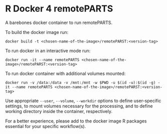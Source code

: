 # R Docker 4 remotePARTS

A barebones docker container to run remotePARTS.

To build the docker image run:
```
docker build -t <chosen-name-of-the-image>/remotePARST:<version-tag>
```

To run docker in an interactive mode run:
```
docker run -it --name remotePARTS <chosen-name-of-the-image>/remotePARST:<version-tag>
```

To run docker container with additional volumes mounted:
```
docker run -v /data:/data -v /mnt:/mnt -w $PWD -u $(id -u):$(id -g) -it --name remotePARTS <chosen-name-of-the-image>/remotePARST:<version-tag>
```

Use appropriate `--user`, `--volume`, `--workdir` options to define user-specific settings, to mount volumes necessary for the processing, and to define working directory inside the container, respectively.

For a better experience, please add to the docker image R packages essential for your specific workflow(s). 
